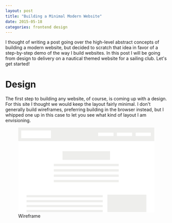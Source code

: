 ```yaml
---
layout: post
title: "Building a Minimal Modern Website"
date: 2015-05-18
categories: frontend design
---
```


I thought of writing a post going over the high-level abstract concepts of building a modern website, but decided to scratch that idea in favor of a step-by-step demo of the way I build websites. In this post I will be going from design to delivery on a nautical themed website for a sailing club. Let's get started!


# Design

The first step to building any website, of course, is coming up with a design. For this site I thought we would keep the layout fairly minimal. I don't generally build wireframes, preferring building in the browser instead, but I whipped one up in this case to let you see what kind of layout I am envisioning.

<figure>
<img src="/assets/nautical-wireframe.svg" alt="Wireframe">
<figcaption>Wireframe</figcaption>
</figure>

